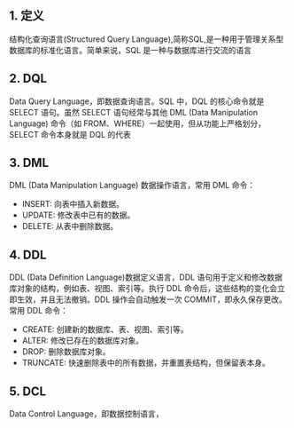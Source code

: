 ## 1. 定义
结构化查询语言(Structured Query Language),简称SQL,是一种用于管理关系型数据库的标准化语言。简单来说，SQL 是一种与数据库进行交流的语言
## 2. DQL
 Data Query Language，即数据查询语言。SQL 中，DQL 的核心命令就是 SELECT 语句。虽然 SELECT 语句经常与其他 DML (Data Manipulation Language) 命令（如 FROM、WHERE）一起使用，但从功能上严格划分，SELECT 命令本身就是 DQL 的代表
## 3. DML
DML (Data Manipulation Language) 数据操作语言，常用 DML 命令：
- INSERT: 向表中插入新数据。
- UPDATE: 修改表中已有的数据。
- DELETE: 从表中删除数据。
## 4. DDL
DDL (Data Definition Language)数据定义语言，DDL 语句用于定义和修改数据库对象的结构，例如表、视图、索引等。执行 DDL 命令后，这些结构的变化会立即生效，并且无法撤销。DDL 操作会自动触发一次 COMMIT，即永久保存更改。
常用 DDL 命令：
- CREATE: 创建新的数据库、表、视图、索引等。
- ALTER: 修改已存在的数据库对象。
- DROP: 删除数据库对象。
- TRUNCATE: 快速删除表中的所有数据，并重置表结构，但保留表本身。
## 5. DCL
Data Control Language，即数据控制语言，
